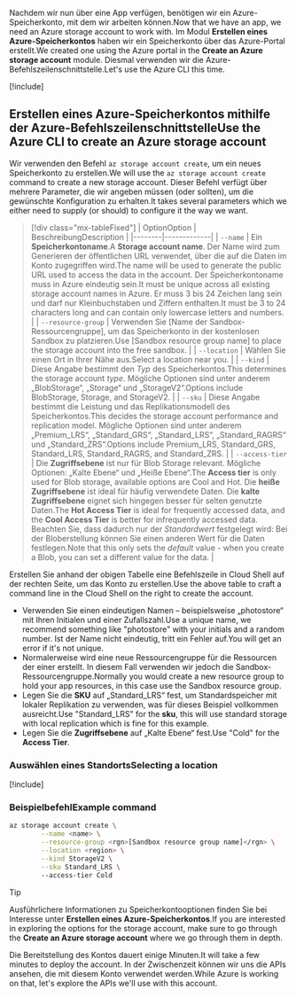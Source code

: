 <span data-ttu-id="f4014-101">Nachdem wir nun über eine App verfügen, benötigen wir ein Azure-Speicherkonto, mit dem wir arbeiten können.</span><span class="sxs-lookup"><span data-stu-id="f4014-101">Now that we have an app, we need an Azure storage account to work with.</span></span> <span data-ttu-id="f4014-102">Im Modul **Erstellen eines Azure-Speicherkontos** haben wir ein Speicherkonto über das Azure-Portal erstellt.</span><span class="sxs-lookup"><span data-stu-id="f4014-102">We created one using the Azure portal in the **Create an Azure storage account** module.</span></span> <span data-ttu-id="f4014-103">Diesmal verwenden wir die Azure-Befehlszeilenschnittstelle.</span><span class="sxs-lookup"><span data-stu-id="f4014-103">Let's use the Azure CLI this time.</span></span>

<!-- Activate the sandbox -->
[!include[](../../../includes/azure-sandbox-activate.md)]

## <a name="use-the-azure-cli-to-create-an-azure-storage-account"></a><span data-ttu-id="f4014-104">Erstellen eines Azure-Speicherkontos mithilfe der Azure-Befehlszeilenschnittstelle</span><span class="sxs-lookup"><span data-stu-id="f4014-104">Use the Azure CLI to create an Azure storage account</span></span>

<span data-ttu-id="f4014-105">Wir verwenden den Befehl `az storage account create`, um ein neues Speicherkonto zu erstellen.</span><span class="sxs-lookup"><span data-stu-id="f4014-105">We will use the `az storage account create` command to create a new storage account.</span></span> <span data-ttu-id="f4014-106">Dieser Befehl verfügt über mehrere Parameter, die wir angeben müssen (oder sollten), um die gewünschte Konfiguration zu erhalten.</span><span class="sxs-lookup"><span data-stu-id="f4014-106">It takes several parameters which we either need to supply (or should) to configure it the way we want.</span></span>

> [!div class="mx-tableFixed"]
> | <span data-ttu-id="f4014-107">Option</span><span class="sxs-lookup"><span data-stu-id="f4014-107">Option</span></span> | <span data-ttu-id="f4014-108">Beschreibung</span><span class="sxs-lookup"><span data-stu-id="f4014-108">Description</span></span> |
> |--------|-------------|
> | `--name` | <span data-ttu-id="f4014-109">Ein **Speicherkontoname**.</span><span class="sxs-lookup"><span data-stu-id="f4014-109">A **Storage account name**.</span></span> <span data-ttu-id="f4014-110">Der Name wird zum Generieren der öffentlichen URL verwendet, über die auf die Daten im Konto zugegriffen wird.</span><span class="sxs-lookup"><span data-stu-id="f4014-110">The name will be used to generate the public URL used to access the data in the account.</span></span> <span data-ttu-id="f4014-111">Der Speicherkontoname muss in Azure eindeutig sein.</span><span class="sxs-lookup"><span data-stu-id="f4014-111">It must be unique across all existing storage account names in Azure.</span></span> <span data-ttu-id="f4014-112">Er muss 3 bis 24 Zeichen lang sein und darf nur Kleinbuchstaben und Ziffern enthalten.</span><span class="sxs-lookup"><span data-stu-id="f4014-112">It must be 3 to 24 characters long and can contain only lowercase letters and numbers.</span></span> |
> | `--resource-group` | <span data-ttu-id="f4014-113">Verwenden Sie <rgn>[Name der Sandbox-Ressourcengruppe]</rgn>, um das Speicherkonto in der kostenlosen Sandbox zu platzieren.</span><span class="sxs-lookup"><span data-stu-id="f4014-113">Use <rgn>[Sandbox resource group name]</rgn> to place the storage account into the free sandbox.</span></span> |
> | `--location` | <span data-ttu-id="f4014-114">Wählen Sie einen Ort in Ihrer Nähe aus.</span><span class="sxs-lookup"><span data-stu-id="f4014-114">Select a location near you.</span></span> |
> | `--kind` | <span data-ttu-id="f4014-115">Diese Angabe bestimmt den _Typ_ des Speicherkontos.</span><span class="sxs-lookup"><span data-stu-id="f4014-115">This determines the storage account _type_.</span></span> <span data-ttu-id="f4014-116">Mögliche Optionen sind unter anderem „BlobStorage“, „Storage“ und „StorageV2“.</span><span class="sxs-lookup"><span data-stu-id="f4014-116">Options include BlobStorage, Storage, and StorageV2.</span></span> |
> | `--sku` | <span data-ttu-id="f4014-117">Diese Angabe bestimmt die Leistung und das Replikationsmodell des Speicherkontos.</span><span class="sxs-lookup"><span data-stu-id="f4014-117">This decides the storage account performance and replication model.</span></span> <span data-ttu-id="f4014-118">Mögliche Optionen sind unter anderem „Premium_LRS“, „Standard_GRS“, „Standard_LRS“, „Standard_RAGRS“ und „Standard_ZRS“.</span><span class="sxs-lookup"><span data-stu-id="f4014-118">Options include Premium_LRS, Standard_GRS, Standard_LRS, Standard_RAGRS, and Standard_ZRS.</span></span> |
> | `--access-tier` | <span data-ttu-id="f4014-119">Die **Zugriffsebene** ist nur für Blob Storage relevant. Mögliche Optionen: „Kalte Ebene“ und „Heiße Ebene“.</span><span class="sxs-lookup"><span data-stu-id="f4014-119">The **Access tier** is only used for Blob storage, available options are Cool and Hot.</span></span> <span data-ttu-id="f4014-120">Die **heiße Zugriffsebene** ist ideal für häufig verwendete Daten. Die **kalte Zugriffsebene** eignet sich hingegen besser für selten genutzte Daten.</span><span class="sxs-lookup"><span data-stu-id="f4014-120">The **Hot Access Tier** is ideal for frequently accessed data, and the **Cool Access Tier** is better for infrequently accessed data.</span></span> <span data-ttu-id="f4014-121">Beachten Sie, dass dadurch nur der _Standardwert_ festgelegt wird: Bei der Bloberstellung können Sie einen anderen Wert für die Daten festlegen.</span><span class="sxs-lookup"><span data-stu-id="f4014-121">Note that this only sets the _default_ value - when you create a Blob, you can set a different value for the data.</span></span> |
    
<span data-ttu-id="f4014-122">Erstellen Sie anhand der obigen Tabelle eine Befehlszeile in Cloud Shell auf der rechten Seite, um das Konto zu erstellen.</span><span class="sxs-lookup"><span data-stu-id="f4014-122">Use the above table to craft a command line in the Cloud Shell on the right to create the account.</span></span>
- <span data-ttu-id="f4014-123">Verwenden Sie einen eindeutigen Namen – beispielsweise „photostore“ mit Ihren Initialen und einer Zufallszahl.</span><span class="sxs-lookup"><span data-stu-id="f4014-123">Use a unique name, we recommend something like "photostore" with your initials and a random number.</span></span> <span data-ttu-id="f4014-124">Ist der Name nicht eindeutig, tritt ein Fehler auf.</span><span class="sxs-lookup"><span data-stu-id="f4014-124">You will get an error if it's not unique.</span></span>
- <span data-ttu-id="f4014-125">Normalerweise wird eine neue Ressourcengruppe für die Ressourcen der einer erstellt. In diesem Fall verwenden wir jedoch die Sandbox-Ressourcengruppe.</span><span class="sxs-lookup"><span data-stu-id="f4014-125">Normally you would create a new resource group to hold your app resources, in this case use the Sandbox resource group.</span></span>
- <span data-ttu-id="f4014-126">Legen Sie die **SKU** auf „Standard_LRS“ fest, um Standardspeicher mit lokaler Replikation zu verwenden, was für dieses Beispiel vollkommen ausreicht.</span><span class="sxs-lookup"><span data-stu-id="f4014-126">Use "Standard_LRS" for the **sku**, this will use standard storage with local replication which is fine for this example.</span></span>
- <span data-ttu-id="f4014-127">Legen Sie die **Zugriffsebene** auf „Kalte Ebene“ fest.</span><span class="sxs-lookup"><span data-stu-id="f4014-127">Use "Cold" for the **Access Tier**.</span></span>

### <a name="selecting-a-location"></a><span data-ttu-id="f4014-128">Auswählen eines Standorts</span><span class="sxs-lookup"><span data-stu-id="f4014-128">Selecting a location</span></span>
<!-- Resource selection -->
[!include[](../../../includes/azure-sandbox-regions-first-mention-note.md)]

### <a name="example-command"></a><span data-ttu-id="f4014-129">Beispielbefehl</span><span class="sxs-lookup"><span data-stu-id="f4014-129">Example command</span></span>

```bash
az storage account create \
        --name <name> \
        --resource-group <rgn>[Sandbox resource group name]</rgn> \
        --location <region> \
        --kind StorageV2 \
        --sku Standard_LRS \ 
        --access-tier Cold
```

> [!TIP]
> <span data-ttu-id="f4014-130">Ausführlichere Informationen zu Speicherkontooptionen finden Sie bei Interesse unter **Erstellen eines Azure-Speicherkontos**.</span><span class="sxs-lookup"><span data-stu-id="f4014-130">If you are interested in exploring the options for the storage account, make sure to go through the **Create an Azure storage account** where we go through them in depth.</span></span>

<span data-ttu-id="f4014-131">Die Bereitstellung des Kontos dauert einige Minuten.</span><span class="sxs-lookup"><span data-stu-id="f4014-131">It will take a few minutes to deploy the account.</span></span> <span data-ttu-id="f4014-132">In der Zwischenzeit können wir uns die APIs ansehen, die mit diesem Konto verwendet werden.</span><span class="sxs-lookup"><span data-stu-id="f4014-132">While Azure is working on that, let's explore the APIs we'll use with this account.</span></span>